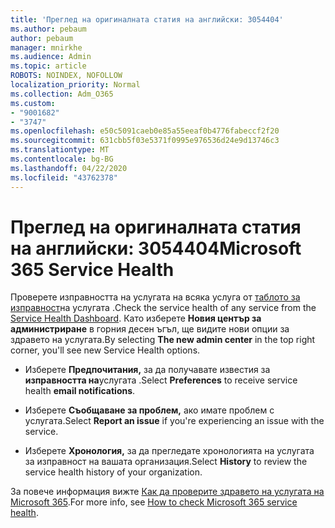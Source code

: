 ```yaml
---
title: 'Преглед на оригиналната статия на английски: 3054404'
ms.author: pebaum
author: pebaum
manager: mnirkhe
ms.audience: Admin
ms.topic: article
ROBOTS: NOINDEX, NOFOLLOW
localization_priority: Normal
ms.collection: Adm_O365
ms.custom:
- "9001682"
- "3747"
ms.openlocfilehash: e50c5091caeb0e85a55eeaf0b4776fabeccf2f20
ms.sourcegitcommit: 631cbb5f03e5371f0995e976536d24e9d13746c3
ms.translationtype: MT
ms.contentlocale: bg-BG
ms.lasthandoff: 04/22/2020
ms.locfileid: "43762378"
---
```

# <a name="microsoft-365-service-health"></a><span data-ttu-id="14236-102">Преглед на оригиналната статия на английски: 3054404</span><span class="sxs-lookup"><span data-stu-id="14236-102">Microsoft 365 Service Health</span></span>


<span data-ttu-id="14236-103">Проверете изправността на услугата на всяка услуга от [таблото за изправност](https://admin.microsoft.com/Adminportal/Home?source=applauncher#/servicehealth)на услугата .</span><span class="sxs-lookup"><span data-stu-id="14236-103">Check the service health of any service from the [Service Health Dashboard](https://admin.microsoft.com/Adminportal/Home?source=applauncher#/servicehealth).</span></span> <span data-ttu-id="14236-104">Като изберете **Новия център за администриране** в горния десен ъгъл, ще видите нови опции за здравето на услугата.</span><span class="sxs-lookup"><span data-stu-id="14236-104">By selecting **The new admin center** in the top right corner, you'll see new Service Health options.</span></span>

- <span data-ttu-id="14236-105">Изберете **Предпочитания,** за да получавате известия за **изправността на**услугата .</span><span class="sxs-lookup"><span data-stu-id="14236-105">Select **Preferences** to receive service health **email notifications**.</span></span>

- <span data-ttu-id="14236-106">Изберете **Съобщаване за проблем,** ако имате проблем с услугата.</span><span class="sxs-lookup"><span data-stu-id="14236-106">Select **Report an issue** if you're experiencing an issue with the service.</span></span>

- <span data-ttu-id="14236-107">Изберете **Хронология,** за да прегледате хронологията на услугата за изправност на вашата организация.</span><span class="sxs-lookup"><span data-stu-id="14236-107">Select **History** to review the service health history of your organization.</span></span> 

<span data-ttu-id="14236-108">За повече информация вижте [Как да проверите здравето на услугата на Microsoft 365](https://docs.microsoft.com/office365/enterprise/view-service-health).</span><span class="sxs-lookup"><span data-stu-id="14236-108">For more info, see [How to check Microsoft 365 service health](https://docs.microsoft.com/office365/enterprise/view-service-health).</span></span> 